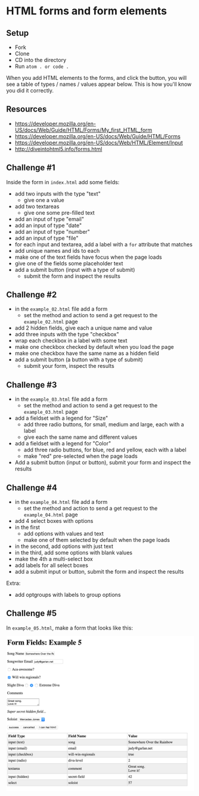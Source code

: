 # HTML forms and form elements

## Setup

- Fork
- Clone
- CD into the directory
- Run `atom . or code .`

When you add HTML elements to the forms, and click the button, you will see a table of types / names / values appear below.  This is how you'll know you did it correctly.

## Resources

- https://developer.mozilla.org/en-US/docs/Web/Guide/HTML/Forms/My_first_HTML_form
- https://developer.mozilla.org/en-US/docs/Web/Guide/HTML/Forms
- https://developer.mozilla.org/en-US/docs/Web/HTML/Element/Input
- http://diveintohtml5.info/forms.html

## Challenge #1

Inside the form in `index.html` add some fields:

- add two inputs with the type "text"
  - give one a value
- add two textareas
  - give one some pre-filled text
- add an input of type "email"
- add an input of type "date"
- add an input of type "number"
- add an input of type "file"
- for each input and textarea, add a label with a `for` attribute that matches
- add unique names and ids to each
- make one of the text fields have focus when the page loads
- give one of the fields some placeholder text
- add a submit button (input with a type of submit)
  - submit the form and inspect the results

## Challenge #2

- in the `example_02.html` file add a form
  - set the method and action to send a get request to the `example_02.html` page
- add 2 hidden fields, give each a unique name and value
- add three inputs with the type "checkbox"
- wrap each checkbox in a label with some text
- make one checkbox checked by default when you load the page
- make one checkbox have the same name as a hidden field
- add a submit button (a button with a type of submit)
  - submit your form, inspect the results

## Challenge #3

- in the `example_03.html` file add a form
  - set the method and action to send a get request to the `example_03.html` page
- add a fieldset with a legend for "Size"
  - add three radio buttons, for small, medium and large, each with a label
  - give each the same name and different values
- add a fieldset with a legend for "Color"
  - add three radio buttons, for blue, red and yellow, each with a label
  - make "red" pre-selected when the page loads
- Add a submit button (input or button), submit your form and inspect the results

## Challenge #4

- in the `example_04.html` file add a form
  - set the method and action to send a get request to the `example_04.html` page
- add 4 select boxes with options
- in the first
  - add options with values and text
  - make one of them selected by default when the page loads
- in the second, add options with just text
- in the third, add some options with blank values
- make the 4th a multi-select box
- add labels for all select boxes
- add a submit input or button, submit the form and inspect the results

Extra:

- add optgroups with labels to group options

## Challenge #5

In `example_05.html`, make a form that looks like this:

![](img/example.png)
